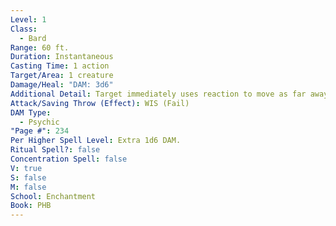 ```yaml
---
Level: 1
Class:
  - Bard
Range: 60 ft.
Duration: Instantaneous
Casting Time: 1 action
Target/Area: 1 creature
Damage/Heal: "DAM: 3d6"
Additional Detail: Target immediately uses reaction to move as far away as possible.
Attack/Saving Throw (Effect): WIS (Fail)
DAM Type:
  - Psychic
"Page #": 234
Per Higher Spell Level: Extra 1d6 DAM.
Ritual Spell?: false
Concentration Spell: false
V: true
S: false
M: false
School: Enchantment
Book: PHB
---
```

